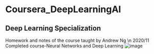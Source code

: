 # Coursera_DeepLearningAI
## Deep Learning Specialization
Homework and notes of the course taught by Andrew Ng
\n
2020/11 Completed course-Neural Networks and Deep Learning
![image](https://user-images.githubusercontent.com/43316976/132114666-5d09966f-0f6c-4a7c-be5a-1706d05b0b04.png)
